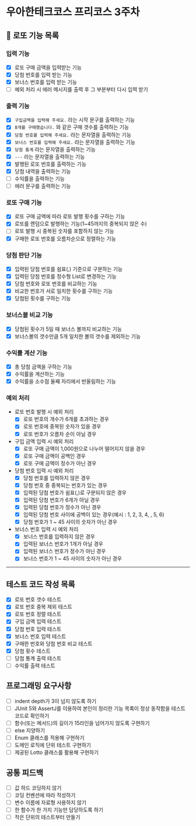 # 우아한테크코스 프리코스 3주차

## 🎱 로또 기능 목록

### 입력 기능
- [X]  로또 구매 금액을 입력받는 기능
- [X]  당첨 번호를 입력 받는 기능
- [X]  보너스 번호를 입력 받는 기능
- [ ]  예외 처리 시 에러 메시지를 출력 후 그 부분부터 다시 입력 받기

### 출력 기능
- [X]  `구입금액을 입력해 주세요.` 라는 시작 문구를 출력하는 기능
- [X]  `8개를 구매했습니다.` 와 같은 구매 갯수를 출력하는 기능
- [X]  `당첨 번호를 입력해 주세요.` 라는 문자열을 출력하는 기능
- [X]  `보너스 번호를 입력해 주세요.` 라는 문자열을 출력하는 기능
- [X]  `당첨 통계` 라는 문자열을 출력하는 기능
- [X]  `---` 라는 문자열을 출력하는 기능
- [X]  발행된 로또 번호를 출력하는 기능
- [X]  당첨 내역을 출력하는 기능
- [ ]  수익률을 출력하는 기능
- [ ]  에러 문구를 출력하는 기능

### 로또 구매 기능
- [X]  로또 구매 금액에 따라 로또 발행 횟수를 구하는 기능
- [X]  로또를 랜덤으로 발행하는 기능(1~45까지의 중복되지 않은 수)
- [ ]  로또 발행 시 중복된 숫자를 포함하지 않는 기능
- [X]  구매한 로또 번호를 오름차순으로 정렬하는 기능

### 당첨 판단 기능
- [X]  입력된 당첨 번호를 쉼표(,) 기준으로 구분하는 기능
- [X]  입력된 당첨 번호를 정수형 List로 변경하는 기능
- [X]  당첨 번호와 로또 번호를 비교하는 기능
- [X]  비교한 번호가 서로 일치한 횟수를 구하는 기능
- [X]  당첨된 횟수를 구하는 기능

### 보너스볼 비교 기능
- [X]  당첨된 횟수가 5일 때 보너스 볼까지 비교하는 기능
- [X]  보너스볼의 갯수만큼 5개 일치한 볼의 갯수를 제외하는 기능

### 수익률 계산 기능
- [X]  총 당첨 금액을 구하는 기능
- [X]  수익률을 계산하는 기능
- [X]  수익률을 소수점 둘째 자리에서 반올림하는 기능

### 예외 처리
- 로또 번호 발행 시 예외 처리
  - [X]  로또 번호의 개수가 6개를 초과하는 경우
  - [X]  로또 번호에 중복된 숫자가 있을 경우
  - [X]  로또 번호가 오름차 순이 아닐 경우
- 구입 금액 입력 시 예외 처리
  - [X]  로또 구매 금액이 1,000원으로 나누어 떨어지지 않을 경우
  - [X]  로또 구매 금액이 공백인 경우
  - [X]  로또 구매 금액이 정수가 아닌 경우
- 당첨 번호 입력 시 예외 처리
  - [X]  당첨 번호를 입력하지 않은 경우
  - [X]  당첨 번호 중 중복되는 번호가 있는 경우
  - [X]  입력된 당첨 번호가 쉼표(,)로 구분되지 않은 경우
  - [X]  입력된 당첨 번호가 6개가 아닐 경우
  - [X]  입력된 당첨 번호가 정수가 아닌 경우
  - [X]  입력된 당첨 번호 사이에 공백이 있는 경우(예시 : 1, 2, 3, 4, , 5, 6)
  - [X]  당첨 번호가 1 ~ 45 사이의 숫자가 아닌 경우
- 보너스 번호 입력 시 예외 처리
  - [X]  보너스 번호를 입력하지 않은 경우
  - [X]  입력된 보너스 번호가 1개가 아닐 경우
  - [X]  입력된 보너스 번호가 정수가 아닌 경우
  - [X]  보너스 번호가 1 ~ 45 사이의 숫자가 아닌 경우

---
## 테스트 코드 작성 목록

- [X]  로또 번호 갯수 테스트
- [X]  로또 번호 중복 제외 테스트
- [X]  로또 번호 정렬 테스트
- [X]  구입 금액 입력 테스트
- [X]  당첨 번호 입력 테스트
- [X]  보너스 번호 입력 테스트
- [X]  구매한 번호와 당첨 번호 비교 테스트
- [X]  당첨 횟수 테스트
- [ ]  당첨 통계 출력 테스트
- [ ]  수익률 출력 테스트

## 프로그래밍 요구사항

- [ ]  indent depth가 3이 넘지 않도록 하기
- [ ]  JUnit 5와 AssertJ를 이용하여 본인이 정리한 기능 목록이 정상 동작함을 테스트 코드로 확인하기
- [ ]  함수(또는 메서드)의 길이가 15라인을 넘어가지 않도록 구현하기
- [ ]  else 지양하기
- [ ]  Enum 클래스를 적용해 구현하기
- [ ]  도메인 로직에 단위 테스트 구현하기
- [ ]  제공된 Lotto 클래스를 활용해 구현하기

## 공통 피드백

- [ ]  값 하드 코딩하지 않기
- [ ]  코딩 컨벤션에 따라 작성하기
- [ ]  변수 이름에 자료형 사용하지 않기
- [ ]  한 함수가 한 가지 기능만 담당하도록 하기
- [ ]  작은 단위의 테스트부터 만들기